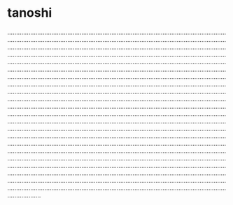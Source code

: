 # tanoshi

...........................................................................................................................................................................................................................................................................................................................................................................................................................................................................................................................................................................................................................................................................................................................................................................................................................................................................................................................................................................................................................................................................................................................................................................................................................................................................................................................................................................................................................................................................................................................................................................................................................................................................................................................................................................................................................................................................................................................................................................................................................................................................................................................................................................................................................................................................................................................................................................................................................................................................................................................................................................................................................................................................................................................................................................................................................................................